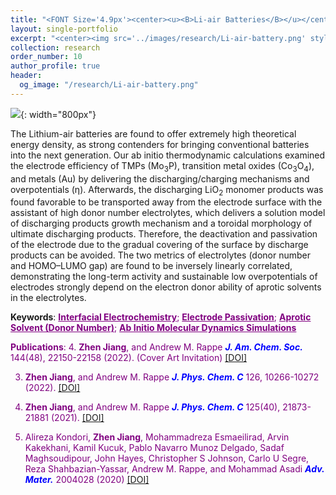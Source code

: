 ```yaml
---
title: "<FONT Size='4.9px'><center><u><B>Li-air Batteries</B></u></center></FONT>"
layout: single-portfolio
excerpt: "<center><img src='../images/research/Li-air-battery.png' style='width:200px;' alt=''></center>"
collection: research
order_number: 10
author_profile: true
header: 
  og_image: "/research/Li-air-battery.png"
---
```

![]({{site.baseurl}}/images/research/sub/Li-air-battery-sub.png){: width="800px"}

The Lithium-air batteries are found to offer extremely high theoretical energy density, as strong contenders for bringing conventional batteries into the next generation. Our ab initio thermodynamic calculations examined the electrode efficiency of TMPs (Mo<sub>3</sub>P), transition metal oxides (Co<sub>3</sub>O<sub>4</sub>), and metals (Au) by delivering the discharging/charging mechanisms and overpotentials (&#951;). Afterwards, the discharging LiO<sub>2</sub> monomer products was found favorable to be transported away from the electrode surface with the assistant of high donor number electrolytes, which delivers a solution model of discharging products growth mechanism and a toroidal morphology of ultimate discharging products. Therefore, the deactivation and passivation of the electrode due to the gradual covering of the surface by discharge products can be avoided. The two metrics of electrolytes (donor number and HOMO–LUMO gap) are found to be inversely linearly correlated, demonstrating the long-term activity and sustainable low overpotentials of electrodes strongly depend on the electron donor ability of aprotic solvents in the electrolytes.  

**Keywords**: <FONT Color='purple'><u><B>Interfacial Electrochemistry</B></u>; <u><B>Electrode Passivation</B></u>; <u><B>Aprotic Solvent (Donor Number)</B></u>; <u><B>Ab Initio Molecular Dynamics Simulations</B></u>

**Publications**: 
4. **Zhen Jiang**, and Andrew M. Rappe <span style="color: blue"><i><B>J. Am. Chem. Soc.</B></i></span> 144(48), 22150-22158 (2022). (Cover Art Invitation) <a href="https://pubs.acs.org/doi/abs/10.1021/jacs.2c09700"><u>[DOI]</u></a> 

3. **Zhen Jiang**, and Andrew M. Rappe <span style="color: blue"><i><B>J. Phys. Chem. C</B></i></span> 126, 10266-10272 (2022). <a href="https://pubs.acs.org/doi/abs/10.1021/acs.jpcc.2c02174"><u>[DOI]</u></a> 

2. **Zhen Jiang**, and Andrew M. Rappe <span style="color: blue"><i><B>J. Phys. Chem. C</B></i></span> 125(40), 21873-21881 (2021). <a href="https://pubs.acs.org/doi/abs/10.1021/acs.jpcc.1c07619"><u>[DOI]</u></a>

1. Alireza Kondori, **Zhen Jiang**, Mohammadreza Esmaeilirad, Arvin Kakekhani, Kamil Kucuk, Pablo Navarro Munoz Delgado, Sadaf Maghsoudipour, John Hayes, Christopher S Johnson, Carlo U Segre, Reza Shahbazian-Yassar, Andrew M. Rappe, and Mohammad Asadi <span style="color: blue"><i><B>Adv. Mater.</B></i></span> 2004028 (2020) <a href="https://onlinelibrary.wiley.com/doi/abs/10.1002/adma.202004028"><u>[DOI]</u></a>
